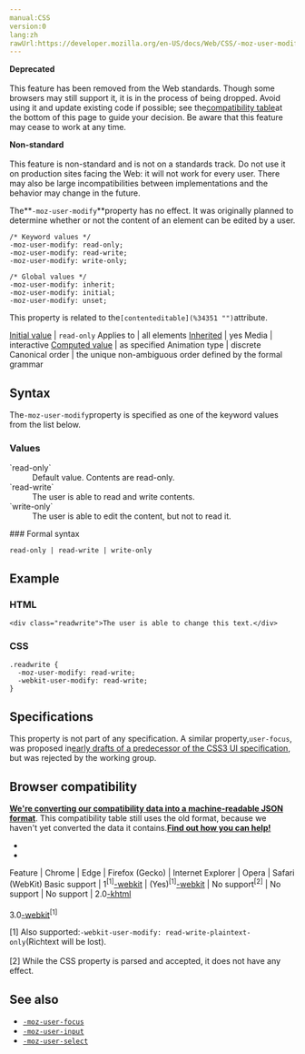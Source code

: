 ```yaml
---
manual:CSS
version:0
lang:zh
rawUrl:https://developer.mozilla.org/en-US/docs/Web/CSS/-moz-user-modify
---
```






**Deprecated**<br></br>This feature has been removed from the Web standards. Though some browsers may still support it, it is in the process of being dropped. Avoid using it and update existing code if possible; see the[compatibility table](%36496 "")at the bottom of this page to guide your decision. Be aware that this feature may cease to work at any time.




**Non-standard**<br></br>This feature is non-standard and is not on a standards track. Do not use it on production sites facing the Web: it will not work for every user. There may also be large incompatibilities between implementations and the behavior may change in the future.





The**`-moz-user-modify`**property has no effect. It was originally planned to determine whether or not the content of an element can be edited by a user.


```
/* Keyword values */
-moz-user-modify: read-only;
-moz-user-modify: read-write;
-moz-user-modify: write-only;

/* Global values */
-moz-user-modify: inherit;
-moz-user-modify: initial;
-moz-user-modify: unset;
```


This property is related to the`[contenteditable](%34351 "")`attribute.


[Initial value](%28552 "") | `read-only` 
Applies to | all elements 
[Inherited](%28555 "") | yes 
Media | interactive 
[Computed value](%28556 "") | as specified 
Animation type | discrete 
Canonical order | the unique non-ambiguous order defined by the formal grammar 


## Syntax<a name="Syntax"></a>


The`-moz-user-modify`property is specified as one of the keyword values from the list below.


### Values<a name="Values"></a>
<dl><dt id=''>`read-only`</dt><dd>Default value. Contents are read-only.</dd><dt id=''>`read-write`</dt><dd>The user is able to read and write contents.</dd><dt id=''>`write-only`</dt><dd>The user is able to edit the content, but not to read it.</dd></dl>
### Formal syntax<a name="Formal_syntax"></a>

```
read-only | read-write | write-only
```

## Example<a name="Example"></a>

### HTML<a name="HTML"></a>

```
<div class="readwrite">The user is able to change this text.</div>
```

### CSS<a name="CSS"></a>

```
.readwrite {
  -moz-user-modify: read-write;
  -webkit-user-modify: read-write;
}
```

## Specifications<a name="Specifications"></a>


This property is not part of any specification. A similar property,`user-focus`, was proposed in[early drafts of a predecessor of the CSS3 UI specification](%36486 ""), but was rejected by the working group.


## Browser compatibility<a name="Browser_compatibility"></a>


**[We&#39;re converting our compatibility data into a machine-readable JSON format](%3344 "")**. This compatibility table still uses the old format, because we haven&#39;t yet converted the data it contains.**[Find out how you can help!](%3409 "")**


* 
* 

Feature | Chrome | Edge | Firefox (Gecko) | Internet Explorer | Opera | Safari (WebKit) 
Basic support | 1<sup>[1]</sup>[-webkit](%4489 "The name of this feature is prefixed with '-webkit' as this browser considers it experimental") | (Yes)<sup>[1]</sup>[-webkit](%4489 "The name of this feature is prefixed with '-webkit' as this browser considers it experimental") | No support<sup>[2]</sup> | No support | No support | 2.0[-khtml](%4489 "The name of this feature is prefixed with '-khtml' as this browser considers it experimental")<br></br>3.0[-webkit](%4489 "The name of this feature is prefixed with '-webkit' as this browser considers it experimental")<sup>[1]</sup> 






[1] Also supported:`-webkit-user-modify: read-write-plaintext-only`(Richtext will be lost).<br></br>[2] While the CSS property is parsed and accepted, it does not have any effect.


## See also<a name="See_also"></a>

* [`-moz-user-focus`](%32969 "The -moz-user-focus CSS property is used to indicate whether an element can have the focus.")
* [`-moz-user-input`](%32970 "In Mozilla applications, -moz-user-input determines if an element will accept user input.")
* [`-moz-user-select`](%33019 "The documentation about this has not yet been written; please consider contributing!")



